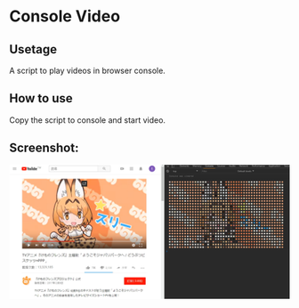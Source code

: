 # Console Video 

## Usetage
A script to play videos in browser console.

## How to use
Copy the script to console and start video.

## Screenshot:  
![demo](demo.jpg)
